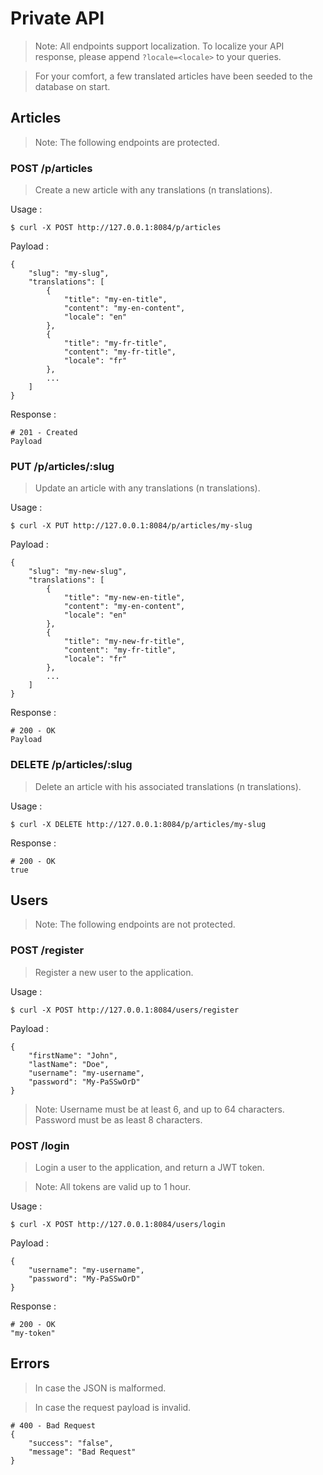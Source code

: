 # Private API

> Note: All endpoints support localization. To localize your API response, please append `?locale=<locale>` to your queries.

> For your comfort, a few translated articles have been seeded to the database on start.

## Articles

> Note: The following endpoints are protected.

### POST /p/articles

> Create a new article with any translations (n translations).

Usage :

```
$ curl -X POST http://127.0.0.1:8084/p/articles
```

Payload :

```
{
    "slug": "my-slug",
    "translations": [
        {
            "title": "my-en-title",
            "content": "my-en-content",
            "locale": "en"
        },
        {
            "title": "my-fr-title",
            "content": "my-fr-title",
            "locale": "fr"
        },
        ...
    ]
}
```

Response :

```
# 201 - Created
Payload
```

### PUT /p/articles/:slug

> Update an article with any translations (n translations).

Usage :

```
$ curl -X PUT http://127.0.0.1:8084/p/articles/my-slug
```

Payload :

```
{
    "slug": "my-new-slug",
    "translations": [
        {
            "title": "my-new-en-title",
            "content": "my-en-content",
            "locale": "en"
        },
        {
            "title": "my-new-fr-title",
            "content": "my-fr-title",
            "locale": "fr"
        },
        ...
    ]
}
```

Response :

```
# 200 - OK
Payload
```

### DELETE /p/articles/:slug

> Delete an article with his associated translations (n translations).

Usage :

```
$ curl -X DELETE http://127.0.0.1:8084/p/articles/my-slug
```

Response :

```
# 200 - OK
true
```

## Users

> Note: The following endpoints are not protected.

### POST /register

> Register a new user to the application.

Usage :

```
$ curl -X POST http://127.0.0.1:8084/users/register
```

Payload :

```
{
    "firstName": "John",
    "lastName": "Doe",
    "username": "my-username",
    "password": "My-PaSSwOrD"
}
```

> Note: Username must be at least 6, and up to 64 characters. Password must be as least 8 characters.

### POST /login

> Login a user to the application, and return a JWT token.

> Note: All tokens are valid up to 1 hour.

Usage :

```
$ curl -X POST http://127.0.0.1:8084/users/login
```

Payload :

```
{
    "username": "my-username",
    "password": "My-PaSSwOrD"
}
```

Response :

```
# 200 - OK
"my-token"
```

## Errors

> In case the JSON is malformed.

> In case the request payload is invalid.

```
# 400 - Bad Request
{
    "success": "false",
    "message": "Bad Request"
}
```